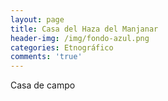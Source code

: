 ```yaml
---
layout: page
title: Casa del Haza del Manjanar
header-img: /img/fondo-azul.png
categories: Etnográfico
comments: 'true'
---
```



Casa de campo

<div class="photos">
</div>
